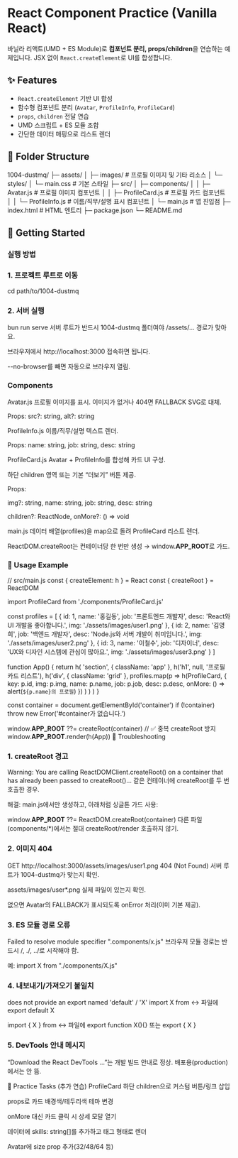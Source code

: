 # React Component Practice (Vanilla React)

바닐라 리액트(UMD + ES Module)로 **컴포넌트 분리, props/children**을 연습하는 예제입니다. JSX 없이 `React.createElement`로 UI를 합성합니다.

## ✨ Features

- `React.createElement` 기반 UI 합성
- 함수형 컴포넌트 분리 (`Avatar`, `ProfileInfo`, `ProfileCard`)
- `props`, `children` 전달 연습
- UMD 스크립트 + ES 모듈 조합
- 간단한 데이터 매핑으로 리스트 렌더

## 📂 Folder Structure

1004-dustmq/
├─ assets/
│ ├─ images/ # 프로필 이미지 및 기타 리소스
│ └─ styles/
│ └─ main.css # 기본 스타일
├─ src/
│ ├─ components/
│ │ ├─ Avatar.js # 프로필 이미지 컴포넌트
│ │ ├─ ProfileCard.js # 프로필 카드 컴포넌트
│ │ └─ ProfileInfo.js # 이름/직무/설명 표시 컴포넌트
│ └─ main.js # 앱 진입점
├─ index.html # HTML 엔트리
├─ package.json
└─ README.md

## 🚀 Getting Started

### 실행 방법

### 1. 프로젝트 루트로 이동

cd path/to/1004-dustmq

### 2. 서버 실행

bun run serve
서버 루트가 반드시 1004-dustmq 폴더여야 /assets/... 경로가 맞아요.

브라우저에서 http://localhost:3000 접속하면 됩니다.

--no-browser를 빼면 자동으로 브라우저 열림.

### Components

Avatar.js
프로필 이미지를 표시. 이미지가 없거나 404면 FALLBACK SVG로 대체.

Props: src?: string, alt?: string

ProfileInfo.js
이름/직무/설명 텍스트 렌더.

Props: name: string, job: string, desc: string

ProfileCard.js
Avatar + ProfileInfo를 합성해 카드 UI 구성.

하단 children 영역 또는 기본 “더보기” 버튼 제공.

Props:

img?: string, name: string, job: string, desc: string

children?: ReactNode, onMore?: () => void

main.js
데이터 배열(profiles)을 map으로 돌려 ProfileCard 리스트 렌더.

ReactDOM.createRoot는 컨테이너당 한 번만 생성 → window.**APP_ROOT**로 가드.

### 🧪 Usage Example

// src/main.js
const { createElement: h } = React
const { createRoot } = ReactDOM

import ProfileCard from './components/ProfileCard.js'

const profiles = [
{ id: 1, name: '홍길동', job: '프론트엔드 개발자', desc: 'React와 UI 개발을 좋아합니다.', img: './assets/images/user1.png' },
{ id: 2, name: '김영희', job: '백엔드 개발자', desc: 'Node.js와 서버 개발이 취미입니다.', img: './assets/images/user2.png' },
{ id: 3, name: '이철수', job: '디자이너', desc: 'UX와 디자인 시스템에 관심이 많아요.', img: './assets/images/user3.png' }
]

function App() {
return h(
'section',
{ className: 'app' },
h('h1', null, '프로필 카드 리스트'),
h('div', { className: 'grid' },
profiles.map(p =>
h(ProfileCard, {
key: p.id,
img: p.img,
name: p.name,
job: p.job,
desc: p.desc,
onMore: () => alert(`${p.name}의 프로필`)
})
)
)
)
}

const container = document.getElementById('container')
if (!container) throw new Error('#container가 없습니다.')

window.**APP_ROOT** ??= createRoot(container) // ✅ 중복 createRoot 방지
window.**APP_ROOT**.render(h(App))
🧯 Troubleshooting

### 1. createRoot 경고

Warning: You are calling ReactDOMClient.createRoot() on a container that has already been passed to createRoot()...
같은 컨테이너에 createRoot를 두 번 호출한 경우.

해결: main.js에서만 생성하고, 아래처럼 싱글톤 가드 사용:

window.**APP_ROOT** ??= ReactDOM.createRoot(container)
다른 파일(components/\*)에서는 절대 createRoot/render 호출하지 않기.

### 2. 이미지 404

GET http://localhost:3000/assets/images/user1.png 404 (Not Found)
서버 루트가 1004-dustmq가 맞는지 확인.

assets/images/user\*.png 실제 파일이 있는지 확인.

없으면 Avatar의 FALLBACK가 표시되도록 onError 처리(이미 기본 제공).

### 3. ES 모듈 경로 오류

Failed to resolve module specifier ".components/x.js"
브라우저 모듈 경로는 반드시 /, ./, ../로 시작해야 함.

예: import X from "./components/X.js"

### 4. 내보내기/가져오기 불일치

does not provide an export named 'default' / 'X'
import X from ↔ 파일에 export default X

import { X } from ↔ 파일에 export function X(){} 또는 export { X }

### 5. DevTools 안내 메시지

“Download the React DevTools …”는 개발 빌드 안내로 정상.
배포용(production)에서는 안 뜸.

🧭 Practice Tasks (추가 연습)
ProfileCard 하단 children으로 커스텀 버튼/링크 삽입

props로 카드 배경색/테두리색 테마 변경

onMore 대신 카드 클릭 시 상세 모달 열기

데이터에 skills: string[]를 추가하고 태그 형태로 렌더

Avatar에 size prop 추가(32/48/64 등)
